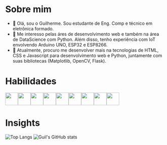 # Sobre mim
- 👋 Olá, sou o Guilherme. Sou estudante de Eng. Comp e técnico em eletrônica formado.
- 👀 Me interesso pelas áres de desenvolvimento web e também na área de DataScience com Python. Além disso, tenho experiência com IoT envolvendo Arduino UNO, ESP32 e ESP8266.
- 🌱 Atualmente, procuro me desenvolver mais na tecnologias de HTML, CSS e Javascript para desenvolvimento web e Python, juntamente com suas bibliotecas (Matplotlib, OpenCV, Flask).

# Habilidades
<img src="https://cdn.jsdelivr.net/gh/devicons/devicon@latest/icons/javascript/javascript-original.svg" width="40" height="40"/><img src="https://cdn.jsdelivr.net/gh/devicons/devicon@latest/icons/html5/html5-original.svg" width="40" height="40"/><img src="https://cdn.jsdelivr.net/gh/devicons/devicon@latest/icons/css3/css3-original.svg" width="40" height="40"/><img src="https://cdn.jsdelivr.net/gh/devicons/devicon@latest/icons/react/react-original-wordmark.svg" width="40" height="40"/><img src="https://cdn.jsdelivr.net/gh/devicons/devicon@latest/icons/vitejs/vitejs-original.svg" width="40" height="40"/><img src="https://cdn.jsdelivr.net/gh/devicons/devicon@latest/icons/python/python-original-wordmark.svg" width="40" height="40"/><img src="https://cdn.jsdelivr.net/gh/devicons/devicon@latest/icons/flask/flask-original-wordmark.svg" width="40" height="40"/><img src="https://cdn.jsdelivr.net/gh/devicons/devicon@latest/icons/pandas/pandas-original-wordmark.svg" width="40" height="40"/><img src="https://cdn.jsdelivr.net/gh/devicons/devicon@latest/icons/nodejs/nodejs-original-wordmark.svg" width="40" height="40"/>

# Insights
![Top Langs](https://github-readme-stats.vercel.app/api/top-langs/?username=guirou0&size_weight=0.5&count_weight=0.5&theme=tokyonight)
![Guil's GitHub stats](https://github-readme-stats.vercel.app/api?username=guirou0&show_icons=true&theme=tokyonight&size_weight=0.5)

<!---
Guirou0/Guirou0 is a ✨ special ✨ repository because its `README.md` (this file) appears on your GitHub profile.
You can click the Preview link to take a look at your changes.
--->
